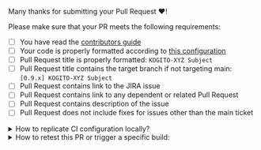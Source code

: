 Many thanks for submitting your Pull Request :heart:! 

Please make sure that your PR meets the following requirements:

- [ ] You have read the [contributors guide](CONTRIBUTING.md)
- [ ] Your code is properly formatted according to [this configuration](https://github.com/kiegroup/kogito-runtimes/tree/main/kogito-build/kogito-ide-config)
- [ ] Pull Request title is properly formatted: `KOGITO-XYZ Subject`
- [ ] Pull Request title contains the target branch if not targeting main: `[0.9.x] KOGITO-XYZ Subject`
- [ ] Pull Request contains link to the JIRA issue
- [ ] Pull Request contains link to any dependent or related Pull Request
- [ ] Pull Request contains description of the issue
- [ ] Pull Request does not include fixes for issues other than the main ticket

<details>
<summary>
How to replicate CI configuration locally?
</summary>

Build Chain tool does "simple" maven build(s), the builds are just Maven commands, but because the repositories relates and depends on each other and any change in API or class method could affect several of those repositories there is a need to use [build-chain tool](https://github.com/kiegroup/github-action-build-chain) to handle cross repository builds and be sure that we always use latest version of the code for each repository.
 
[build-chain tool](https://github.com/kiegroup/github-action-build-chain) is a build tool which can be used on command line locally or in Github Actions workflow(s), in case you need to change multiple repositories and send multiple dependent pull requests related with a change you can easily reproduce the same build by executing it on Github hosted environment or locally in your development environment. See [local execution](https://github.com/kiegroup/github-action-build-chain#local-execution) details to get more information about it.
</details>

<details>
<summary>
How to retest this PR or trigger a specific build:
</summary>

* <b>Run all builds</b>  
  Please add comment: <b>Jenkins retest this</b>

* <b>Run (or rerun) specific test(s)</b>  
  Please add comment: <b>Jenkins (re)run [kogito-runtimes|kogito-apps|kogito-examples] tests</b>
 
* <b>Quarkus LTS checks</b>  
  Please add comment: <b>Jenkins run LTS</b>

* <b>Run (or rerun) LTS specific test(s)</b>  
  Please add comment: <b>Jenkins (re)run [kogito-runtimes|kogito-apps|kogito-examples] LTS</b>

* <b>Native checks</b>  
  Please add comment: <b>Jenkins run native</b>

* <b>Run (or rerun) native specific test(s)</b>  
  Please add comment: <b>Jenkins (re)run [kogito-runtimes|kogito-apps|kogito-examples] native</b>

* <b>Full Kogito testing</b> (with cloud images and operator BDD testing)  
  Please add comment: <b>Jenkins run BDD</b>  
  <b>This check should be used only if a big change is done as it takes time to run, need resources and one full BDD tests check can be done at a time ...</b>
</details>
